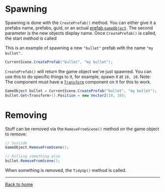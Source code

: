 # Spawning
Spawning is done with the `CreatePrefab()` method. You can either give it a prefabs name, prefabs, guid, or an actual [prefab `gameObject`](./GameObject.md). The second parameter is the new objects display name. Once `CreatePrefab()` is called, the start method is called 

This is an example of spawning a new `"bullet"` prefab with the name `"my bullet"`.
```cs
CurrentScene.CreatePrefab("bullet", "my bullet");
```
`CreatePrefab()` will return the game object we've just spawned. You can use this to do specific things to it, for example, spawn it at `10, 10`. Note: The component must have a [`Transform`](../Components/Transform.md) component on it for this to work.
```cs
GameObject bullet = CurrentScene.CreatePrefab("bullet", "my bullet");
bullet.Get<Transform>().Position = new Vector2(10, 10);
```


# Removing
Stuff can be removed via the `RemoveFromScene()` method on the game object to remove:
```cs
// Suicide
GameObject.RemoveFromScene();

// Killing something else
bullet.RemoveFromScene();
```
When something is removed, the `TidyUp()` method is called.

---
[Back to home](../Docs.md)